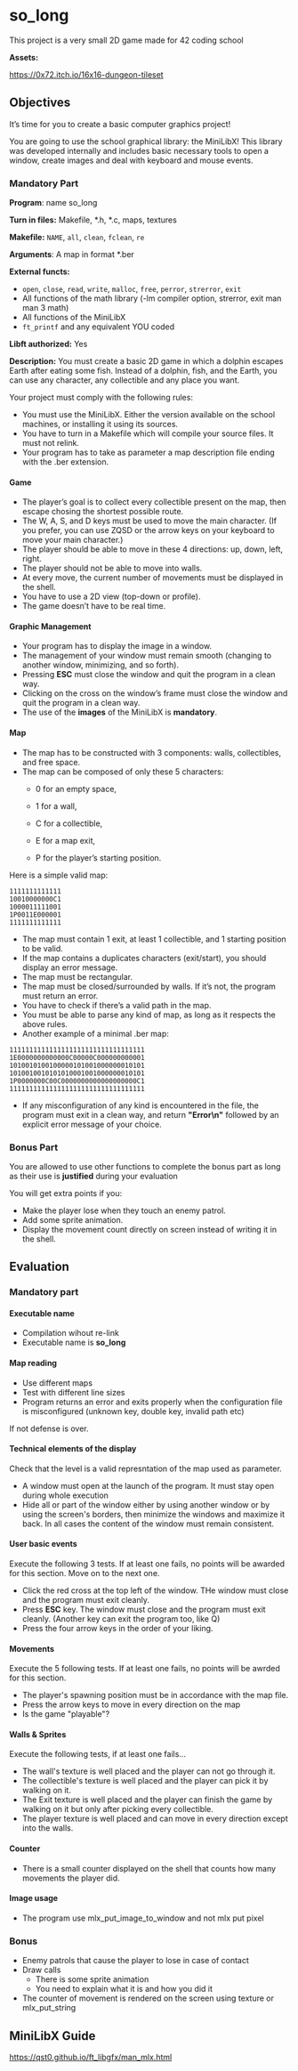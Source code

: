 # so_long
This project is a very small 2D game made for 42 coding school

**Assets:** 

https://0x72.itch.io/16x16-dungeon-tileset

## Objectives

It’s time for you to create a basic computer graphics project!

You are going to use the school graphical library: the MiniLibX! 
This library was developed internally and includes basic necessary tools to open a window, create images
and deal with keyboard and mouse events.

### Mandatory Part

**Program**: name so_long

**Turn in files:** Makefile, *.h, *.c, maps, textures

**Makefile:** `NAME`, `all`, `clean`, `fclean`, `re`

**Arguments**: A map in format *.ber

**External functs:** 

- `open`, `close`, `read`, `write`, `malloc`, `free`, `perror`, `strerror`, `exit`
- All functions of the math library (-lm compiler option,
strerror, exit
man man 3 math)
- All functions of the MiniLibX
- `ft_printf` and any equivalent YOU coded

**Libft authorized:** Yes

**Description:** You must create a basic 2D game in which a dolphin escapes Earth after eating some fish. Instead of a dolphin, fish, and the Earth, you can use any
character, any collectible and any place you want.

Your project must comply with the following rules:
- You must use the MiniLibX. Either the version available on the school machines,
or installing it using its sources.
- You have to turn in a Makefile which will compile your source files. It must not
relink.
- Your program has to take as parameter a map description file ending with the .ber
extension.

#### Game
- The player’s goal is to collect every collectible present on the map, then escape
chosing the shortest possible route.
- The W, A, S, and D keys must be used to move the main character. (If you prefer, you can use ZQSD or the arrow keys on your keyboard to
move your main character.)
- The player should be able to move in these 4 directions: up, down, left, right.
- The player should not be able to move into walls.
- At every move, the current number of movements must be displayed in the shell.
- You have to use a 2D view (top-down or profile).
- The game doesn’t have to be real time.

#### Graphic Management
- Your program has to display the image in a window.
- The management of your window must remain smooth (changing to another window, minimizing, and so forth).
- Pressing **ESC** must close the window and quit the program in a clean way.
- Clicking on the cross on the window’s frame must close the window and quit the
program in a clean way.
- The use of the **images** of the MiniLibX is **mandatory**.

#### Map
- The map has to be constructed with 3 components: walls, collectibles, and free
space.
- The map can be composed of only these 5 characters:
  - 0 for an empty space,

  - 1 for a wall,

  - C for a collectible,

  - E for a map exit,

  - P for the player’s starting position.

Here is a simple valid map:
```
1111111111111
10010000000C1
1000011111001
1P0011E000001
1111111111111
````

- The map must contain 1 exit, at least 1 collectible, and 1 starting position to
be valid.
- If the map contains a duplicates characters (exit/start), you should
display an error message.
- The map must be rectangular.
- The map must be closed/surrounded by walls. If it’s not, the program must return
an error.
- You have to check if there’s a valid path in the map.
- You must be able to parse any kind of map, as long as it respects the above rules.
- Another example of a minimal .ber map:
```
1111111111111111111111111111111111
1E0000000000000C00000C000000000001
1010010100100000101001000000010101
1010010010101010001001000000010101
1P0000000C00C0000000000000000000C1
1111111111111111111111111111111111
```

- If any misconfiguration of any kind is encountered in the file, the program must
exit in a clean way, and return **"Error\n"** followed by an explicit error message of
your choice.

### Bonus Part
You are allowed to use other functions to complete the bonus part as long as their
use is **justified** during your evaluation

You will get extra points if you:
- Make the player lose when they touch an enemy patrol.
- Add some sprite animation.
- Display the movement count directly on screen instead of writing it in the shell.

## Evaluation

### Mandatory part

#### Executable name
- Compilation wihout re-link
- Executable name is **so_long**

#### Map reading
- Use different maps
- Test with different line sizes
- Program returns an error and exits properly when the configuration file is misconfigured (unknown key, double key, invalid path etc)

If not defense is over.

#### Technical elements of the display

Check that the level is a valid represntation of the map used as parameter.
- A window must open at the launch of the program. It must stay open during whole execution
- Hide all or part of the window either by using another window or by using the screen's borders, then minimize the windows and maximize it back. In all cases the content of the window must remain consistent.

#### User basic events

Execute the following 3 tests. If at least one fails, no points will be awarded for this section. Move on to the next one.

- Click the red cross at the top left of the window. THe window must close and the program must exit cleanly.
- Press **ESC** key. The window must close and the program must exit cleanly. (Another key can exit the program too, like Q)
- Press the four arrow keys in the order of your liking.

#### Movements

Execute the 5 following tests. If at least one fails, no points will be awrded for this section.
- The player's spawning position must be in accordance with the map file.
- Press the arrow keys to move in every direction on the map
- Is the game "playable"?

#### Walls & Sprites

Execute the following tests, if at least one fails...

- The wall's texture is well placed and the player can not go through it.
- The collectible's texture is well placed and the player can pick it by walking on it.
- The Exit texture is well placed and the player can finish the game by walking on it but only after picking every collectible.
- The player texture is well placed and can move in every direction except into the walls.

#### Counter
- There is a small counter displayed on the shell that counts how many movements the player did.

#### Image usage
- The program use mlx\_put\_image\_to\_window and not mlx put pixel

### Bonus
- Enemy patrols that cause the player to lose in case of contact
- Draw calls
  - There is some sprite animation
  - You need to explain what it is and how you did it
- The counter of movement is rendered on the screen using texture or mlx_put_string

## MiniLibX Guide
https://qst0.github.io/ft_libgfx/man_mlx.html
